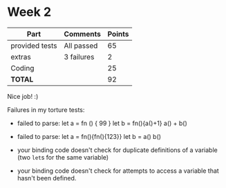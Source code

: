 # Week 2

| Part           | Comments    | Points |
|----------------|-------------|--------|
| provided tests | All passed  |     65 |
| extras         | 3 failures  |      2 |
| Coding         |             |     25 |
| **TOTAL**      |             |     92 |


Nice job! :)

Failures in my torture tests:

- failed to parse:  let a = fn () { 99 }
                    let b = fn(){a()+1}
                    a() + b()

- failed to parse:  let a = fn(){fn(){123}}
                    let b = a()
                    b()

- your binding code doesn't check for duplicate definitions of a
  variable (two `let`s for the same variable)

- your binding code doesn't check for attempts to access a
  variable that hasn't been defined.
